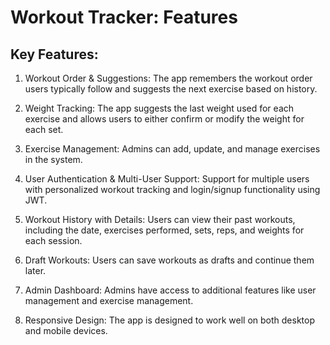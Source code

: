 # Workout Tracker: Features

## Key Features:
1. Workout Order & Suggestions:
   The app remembers the workout order users typically follow and suggests the next exercise based on history.

2. Weight Tracking:
   The app suggests the last weight used for each exercise and allows users to either confirm or modify the weight for each set.

3. Exercise Management:
   Admins can add, update, and manage exercises in the system.

4. User Authentication & Multi-User Support:
   Support for multiple users with personalized workout tracking and login/signup functionality using JWT.

5. Workout History with Details:
   Users can view their past workouts, including the date, exercises performed, sets, reps, and weights for each session.

6. Draft Workouts:
   Users can save workouts as drafts and continue them later.

7. Admin Dashboard:
   Admins have access to additional features like user management and exercise management.

8. Responsive Design:
   The app is designed to work well on both desktop and mobile devices.